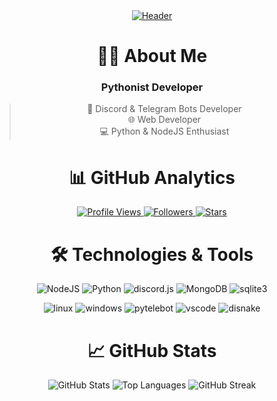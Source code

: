 <div align="center">
  <a href="https://onexizz.space">
    <img src="https://media.onexizz.space/images/onexizz/onexizz.png" alt="Header">
  </a>

  # 👨‍💻 About Me
  
  ### Pythonist Developer
  > 🤖 Discord & Telegram Bots Developer  
  > 🌐 Web Developer  
  > 💻 Python & NodeJS Enthusiast

  # 📊 GitHub Analytics
  
  <p align="center">
    <a href="https://github.com/onexizz">
      <img src="https://komarev.com/ghpvc/?username=onexizz&logo=github&style=for-the-badge&color=000000" alt="Profile Views">
    </a>
    <a href="https://github.com/onexizz?tab=followers">
      <img src="https://img.shields.io/github/followers/onexizz?style=for-the-badge&logo=github&color=000000" alt="Followers">
    </a>
    <a href="https://github.com/onexizz?tab=repositories">
      <img src="https://img.shields.io/github/stars/onexizz?style=for-the-badge&logo=github&color=000000" alt="Stars">
    </a>
  </p>

  # 🛠 Technologies & Tools
  
  ![NodeJS](https://img.shields.io/badge/-NodeJS-090909?style=for-the-badge&logo=node.js&logoColor=339933)
  ![Python](https://img.shields.io/badge/-Python-090909?style=for-the-badge&logo=python&logoColor=3776AB)
  ![discord.js](https://img.shields.io/badge/-discord.js-090909?style=for-the-badge&logo=discord&logoColor=5865F2)
  ![MongoDB](https://img.shields.io/badge/-MongoDB-090909?style=for-the-badge&logo=mongodb&logoColor=47A248)
  ![sqlite3](https://img.shields.io/badge/-sqlite3-090909?style=for-the-badge&logo=sqlite&logoColor=07405E)
  
  ![linux](https://img.shields.io/badge/-linux-090909?style=for-the-badge&logo=linux&logoColor=FCC624)
  ![windows](https://img.shields.io/badge/-windows-090909?style=for-the-badge&logo=windows&logoColor=0078D6)
  ![pytelebot](https://img.shields.io/badge/-pytelebot-090909?style=for-the-badge&logo=telegram&logoColor=26A5E4)
  ![vscode](https://img.shields.io/badge/-vscode-090909?style=for-the-badge&logo=visualstudiocode&logoColor=007ACC)
  ![disnake](https://img.shields.io/badge/-disnake-090909?style=for-the-badge&logo=discord&logoColor=5865F2)

  # 📈 GitHub Stats
  
  <img src="https://github-readme-stats.vercel.app/api?username=onexizz&show_icons=true&theme=dark&hide_border=true&bg_color=000000" alt="GitHub Stats">
  
  <img src="https://github-readme-stats.vercel.app/api/top-langs/?username=onexizz&layout=compact&theme=dark&hide_border=true&bg_color=000000" alt="Top Languages">
  
  <img src="https://github-readme-streak-stats.herokuapp.com/?user=onexizz&theme=dark&hide_border=true&background=000000" alt="GitHub Streak">
</div>














